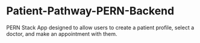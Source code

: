 # Patient-Pathway-PERN-Backend
PERN Stack App designed to allow users to create a patient profile, select a doctor, and make an appointment with them.
